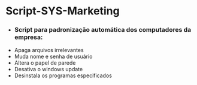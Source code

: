 # Script-SYS-Marketing
- ### Script para padronização automática dos computadores da empresa:
- Apaga arquivos irrelevantes
- Muda nome e senha de usuário
- Altera o papel de parede
- Desativa o windows update
- Desinstala os programas especificados
